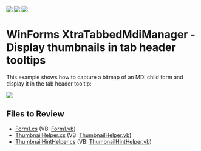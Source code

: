 <!-- default badges list -->
![](https://img.shields.io/endpoint?url=https://codecentral.devexpress.com/api/v1/VersionRange/128618080/13.1.4%2B)
[![](https://img.shields.io/badge/Open_in_DevExpress_Support_Center-FF7200?style=flat-square&logo=DevExpress&logoColor=white)](https://supportcenter.devexpress.com/ticket/details/E2581)
[![](https://img.shields.io/badge/📖_How_to_use_DevExpress_Examples-e9f6fc?style=flat-square)](https://docs.devexpress.com/GeneralInformation/403183)
<!-- default badges end -->

# WinForms XtraTabbedMdiManager - Display thumbnails in tab header tooltips

This example shows how to capture a bitmap of an MDI child form and display it in the tab header tooltip:

![](https://raw.githubusercontent.com/DevExpress-Examples/xtratabbedmdimanager-how-to-display-thumbnails-for-mdi-child-forms-e2581/13.1.4%2B/media/winforms-tabbed-ui-show-bitmap-hint.png)


## Files to Review

* [Form1.cs](./CS/WindowsApplication1/Form1.cs) (VB: [Form1.vb](./VB/WindowsApplication1/Form1.vb))
* [ThumbnailHelper.cs](./CS/WindowsApplication1/Helper/ThumbnailHelper.cs) (VB: [ThumbnailHelper.vb](./VB/WindowsApplication1/Helper/ThumbnailHelper.vb))
* [ThumbnailHintHelper.cs](./CS/WindowsApplication1/Helper/ThumbnailHintHelper.cs) (VB: [ThumbnailHintHelper.vb](./VB/WindowsApplication1/Helper/ThumbnailHintHelper.vb))
